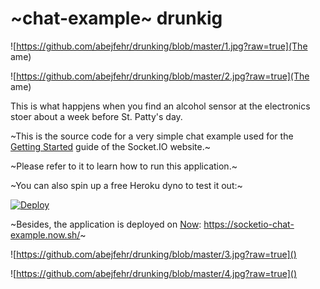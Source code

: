 # ~chat-example~ drunkig

![https://github.com/abejfehr/drunking/blob/master/1.jpg?raw=true](The ame)

![https://github.com/abejfehr/drunking/blob/master/2.jpg?raw=true](The ame)

This is what happjens when you find an alcohol sensor at the electronics stoer about a week before St. Patty's day.

~This is the source code for a very simple chat example used for the [Getting Started](http://socket.io/get-started/chat/) guide of the Socket.IO website.~

~Please refer to it to learn how to run this application.~

~You can also spin up a free Heroku dyno to test it out:~

[![Deploy](https://www.herokucdn.com/deploy/button.png)](https://heroku.com/deploy?template=https://github.com/socketio/chat-example)

~Besides, the application is deployed on [Now](https://zeit.co/now): https://socketio-chat-example.now.sh/~

![https://github.com/abejfehr/drunking/blob/master/3.jpg?raw=true]()

![https://github.com/abejfehr/drunking/blob/master/4.jpg?raw=true]()
